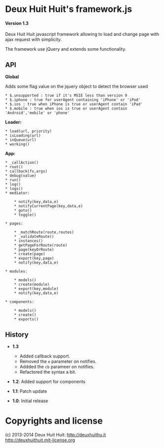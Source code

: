 # Deux Huit Huit's framework.js

#### Version 1.3

Deux Huit Huit javascript framework allowing to load and change page with ajax request with simplicity.

The framework use jQuery and extends some functionality.

## API

**Global**

Adds some flag value on the jquery object to detect the browser used

	* $.unsupported : true if it's MSIE less than version 9
	* $.iphone : true for userAgent containing 'iPhone' or 'iPod'
	* $.ios : true when iPhone is true or userAgent contain 'iPad'
	* $.mobile : true when ios is true or userAgent contain 'Android','mobile' or 'phone'

**Loader:**

	* load(url, priority)
	* isLoading(url)
	* inQueue(url)
	* working()
	
	
**App:**

	* _callAction()
	* root()
	* callback(fx,args)
	* debug(value)
	* run()
	* log()
	* logs()
	* mediator:
	
		* notify(key,data,e)
		* notifyCurrentPage(key,data,e)
		* goto()
		* toggle()
		
	* pages: 
	
		* _matchRoute(route,routes)
		* _validateRoute()
		* instances()
		* getPageForRoute(route)
		* page(keyOrRoute)
		* create(page)
		* export(key,page)
		* notify(key,data,e)
		
	* modules:
	
		* models()
		* create(module)
		* export(key,module)
		* notify(key,data,e)
		
	* components:
	
		* models()
		* create()
		* exports()
		
		
## History

* **1.3**

	* Added callback support.
	* Removed the `e` parameter on notifies.
	* Addded the `cb` parameer on notifies.
	* Refactored the syntax a bit.
	
* **1.2**: Added support for components
* **1.1**: Patch update
* **1.0**: Initial release

# Copyrights and license

(c) 2013-2014 Deux Huit Huit: <http://deuxhuithu.it>    
<http://deuxhuithuit.mit-license.org>
